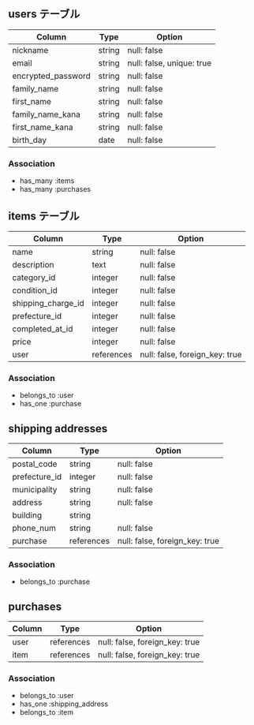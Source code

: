 ## users テーブル

| Column             | Type   | Option                    |
| ------------------ | ------ | ------------------------- |
| nickname           | string | null: false               |
| email              | string | null: false, unique: true |
| encrypted_password | string | null: false               |
| family_name        | string | null: false               |
| first_name         | string | null: false               |
| family_name_kana   | string | null: false               |
| first_name_kana    | string | null: false               |
| birth_day          | date   | null: false               |

### Association

- has_many :items
- has_many :purchases

## items テーブル

| Column                          | Type       | Option                         | 
| ------------------------------- | ---------- | ------------------------------ |
| name                            | string     | null: false                    |
| description                     | text       | null: false                    |
| category_id                     | integer    | null: false                    |
| condition_id                    | integer    | null: false                    |
| shipping_charge_id              | integer    | null: false                    |
| prefecture_id                   | integer    | null: false                    |
| completed_at_id                 | integer    | null: false                    |
| price                           | integer    | null: false                    |
| user                            | references | null: false, foreign_key: true |

### Association

- belongs_to :user
- has_one :purchase

## shipping addresses

| Column         | Type       | Option                         |
|--------------- |----------- | -------------------------------|
| postal_code    | string     | null: false                    |
| prefecture_id  | integer    | null: false                    |
| municipality   | string     | null: false                    |
| address        | string     | null: false                    |
| building       | string     |                                |
| phone_num      | string     | null: false                    |
| purchase       | references | null: false, foreign_key: true |

### Association

- belongs_to :purchase

## purchases

| Column             | Type       | Option                         |
| ------------------ | -----------|--------------------------------|
| user               | references | null: false, foreign_key: true |
| item               | references | null: false, foreign_key: true |
### Association

- belongs_to :user
- has_one :shipping_address
- belongs_to :item
